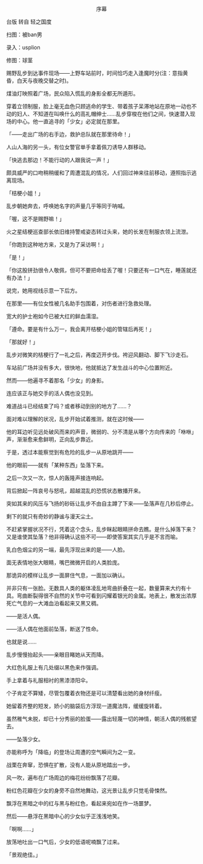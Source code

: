 <p align="center">序幕</p>

台版 转自 轻之国度

扫图：被ban男

录入：usplion

修图：球茎

赐野乱步到达事件现场——上野车站前时，时间恰巧走入逢魔时分(注：意指黄昏，白天与夜晚交替之时)。

煤油灯映照着广场，民众陷入慌乱的身影全都无所遁形。

穿着立领制服，脸上毫无血色只顾逃命的学生、带着孩子呆滞地站在原地一动也不动的妇人、不知道在叫唤什么的高礼帽绅士……乱步穿梭在他们之间，快速潜入现场的中心。他一直追寻的「少女」必定就在那里。

「——走出广场的右手边，救护总队就在那里待命！」

人山人海的另一头，有位女警官单手拿着佩刀诱导人群移动。

「快逃去那边！不能行动的人跟我说一声！」

颇具威严的口吻稍稍缓和了周遭混乱的情况，人们回过神来往前移动，遵照指示逃离现场。

「桔梗小姐！」

乱步朝她奔去，呼唤她名字的声量几乎等同于呐喊。

「喔，这不是赐野嘛！」

火之星结梗巡查部长依旧维持警戒姿态转过头来，她的长发在制服衣领上流泄。

「你跑到这种地方来，又是为了采访啊！」

「是！」

「你这股拼劲很令人敬佩，但可不要把命给丢了喔！只要还有一口气在，睡莲就还有办法！」

说完，她用视线示意一下后方。

在那里——有位女性被几名助手包围着，对伤者进行急救处理。

宽大的护士袍如今已被大红的鲜血濡湿。

「遵命。要是有什么万一，我会离开桔梗小姐的管辖后再死！」

「那就好！」

乱步对微笑的桔梗行了一礼之后，再度迈开步伐。袴迎风翻动、脚下飞沙走石。

车站前广场并没有多大，很快地，他就抵达了发生战斗的中心位置附近。

然而——他遍寻不着那名「少女」的身影。

连应该正与她交手的活人偶也没见到。

难道战斗已经结束了吗？或者移动到别的地方了……？

面对难以理解的状况，乱步开始试着推测，就在这时候——

他的耳边听见远处破风而来的声音，微弱的、分不清是从哪个方向传来的「咻咻」声，渐渐愈来愈鲜明，正向乱步靠近。

于是，透过本能察觉到有危险的乱步一从原地跳开——

他的眼前——就有「某种东西」坠落下来。

之后一次又一次，惊人的轰隆声接连响起。

背后掀起一阵哀号与怒吼，超越混乱的恐慌状态散播开来。

突如其来的风压与飞扬的砂砾让乱步不由自主蹲了下来——坠落声在几秒后停止。

剩下的就只有奇妙的静谧与漫天尘土。

不赶紧掌握状况不行，凭着这个念头，乱步眯起眼睛拼命去瞧。是什么掉落下来？又是谁使其坠落？他非得确认这些不可——即使答案其实几乎是不言而喻。

乳白色烟尘的另一端，最先浮现出来的是——人脸。

面无表情地张大眼睛，嘴巴微微开启的人类脸庞。

那诡异的模样让乱步一面屏住气息，一面加以确认。

并非只有一张脸。无数具人类的躯体凌乱地弯曲折叠在一起，数量算来大约有十具。弯曲断裂得很不自然的关节中可看到闪耀着银光的金属。地表上，散发出浓厚死亡气息的一大滩血泊看起来又黑又稠。

——是活人偶。

——活人偶在他面前坠落，断送了性命。

也就是说……

乱步慢慢抬起头——亲眼目睹她从天而降。

大红色礼服上有几处缀以黑色来作强调。

手上拿着与礼服相衬的黑漆漆阳伞。

个子肯定不算矮，尽管包覆着衣物还是可以清楚看出她的身材纤瘦。

她留着齐整的短发，娇小的脑袋后方浮现一道魔法阵，缓缓旋转着。

虽然稚气未脱，却已十分秀丽的脸蛋——露出轻蔑一切的神情，朝活人偶的残骸望去。

——坠落少女。

亦能称呼为「降临」的登场让周遭的空气瞬间为之一变。

战栗在奔窜，恐惧在扩散，没有人能从原地踏出一步。

风一吹，遍布在广场周边的梅花纷纷飘落了花瓣。

粉红色花瓣在少女的身旁不自然地舞动，这光景让乱步只觉毛骨悚然。

飘浮在黑暗之中的红与黑与粉红色，看起来宛如在作一场噩梦。

然后——悬浮在黑暗中心的少女似乎正浅浅地笑。

「啊啊……」

放荡地吐出一口气后，少女的低语呢喃飘了过来。

「景观绝佳。」 

